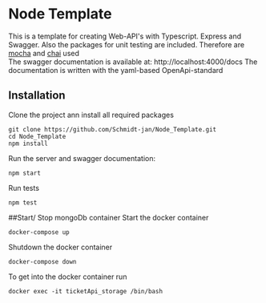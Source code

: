 # Node Template
This is a template for creating Web-API's with Typescript. Express and Swagger. Also the packages for unit testing are included. Therefore are [mocha](https://mochajs.org/) and [chai](https://www.chaijs.com/) used\
The swagger documentation is available at: http://localhost:4000/docs
The documentation is written with the yaml-based OpenApi-standard

## Installation
Clone the project ann install all required packages
```
git clone https://github.com/Schmidt-jan/Node_Template.git
cd Node_Template
npm install
```
Run the server and swagger documentation:
```
npm start
```
Run tests
```
npm test
```
##Start/ Stop mongoDb container
Start the docker container
```
docker-compose up
```
Shutdown the docker container
```
docker-compose down
```
To get into the docker container run
```
docker exec -it ticketApi_storage /bin/bash
```
